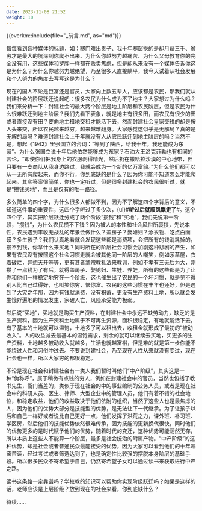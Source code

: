 ```yaml
---
date: 2023-11-08 21:52
weight: 10
---
```


{{everkm::include(file="_前言.md", as="md")}}

每每看到各种媒体的标题，如：寒门难出贵子、我十年寒窗换的是却月薪三千、贫穷才是最大的坑深到你爬不出来、为什么你越努力越痛苦、为什么父母教育你的完全没有用，这些媒体和罗胖一样都在贩卖焦虑，但是却从来没有一个媒体告诉你这是为什么？为什么你越努力越绝望，乃至很多人直接躺平，我今天试着从社会发展和个人努力的角度去写写这是为什么？



现在的国人不论是巨富还是官员，大家向上数五辈人，应该都是农民，那我们就从封建社会的阶层跃迁说起吧：很多农民为什么成为不了地主？大家想过为什么吗？我们来分析一下：封建社会的最大两个阶层是地主阶层和农民阶层，但是农民为什么很难跃迁到地主阶层？我们先看下表象，就是地主有很多田，而农民有很少的田或者直接没有田？要向地主租地交租才能活下去，然而封建社会皇家交税的却是按人头来交，所以农民越来越穷，越来越难翻身。大家感觉这似乎是无解局？真的是无解的局吗？难道封建社会上千年就没有人从农民跃迁到地主阶层的吗？当然不是，想起《1942》里张国立的台词：“等到了陕西，给我十年，我还能成为东家”。为什么张国立说十年后他依然能够成为东家？石油大王洛克菲勒也有相同的言论，“即使你们把我身上的衣服剥得精光，然后扔在撒哈拉沙漠的中心地带，但只要有一支商队从我身边路过，我就会成为一个新的亿万富翁。”为什么他们都可以从一无所有爬起来，而你不行，你到底缺的是什么？因为你可能不知道怎么才能爬起来。其实答案很简单，你也一定听过，但是很多封建社会的农民很听过，就是“攒钱买地”，而且是仅有的唯一路径。



多么简单的四个字，为什么很多人都做不到，因为不了解这四个字背后的意义，不知道这件事的重要性，这四个字听过了多少次，{ul}#**听过后就顺风飘走了**#。这个四个字，其实把阶层跃迁分成了两个阶段“攒钱”和“买地”，我们先说第一阶段，“攒钱”，为什么农民攒不下钱？因为被人的本性和社会风俗所裹挟，先说本性，农民遇到丰收无战乱的年景会做什么？盖房子？娶媳妇？添衣物、吃点白面馍？多生孩子？我们认真地看就会发现这些都是消费项，会把所有的钱消耗掉的，攒不到钱，你拿什么来买地？同时所在的阶层社会习惯会加剧这种悲剧的产生，如果有农民没有按照这个社会习惯走就会被其他同一阶层的人嘲笑，例如茅草屋，衣着破烂，异想天开等等，更有甚者拿宗教礼法来教训，例如不孝有三无后为大，刚攒了一点钱为了有后，就得盖房子、娶媳妇、生娃、养娃，所有的这些都是为了让你和他们一样稳定地穷在一个阶级，这也催生出了农民的一个坏习惯，就是见不得别人比自己过得好，也叫笑你穷，恨你富。农民的这些习惯在丰年也还好，但是遇到了大灾之年那，因为有钱就消费，没有积蓄，更没有生产资料土地，所以就会发生饿殍遍地的情况发生，家破人亡，风险承受能力极弱。



然后说“买地”，买地就是购买生产资料，在封建社会中永远不缺劳动力，缺乏的是生产资料，因为生产资料土地属于不可再生资源，面积很稳定，有地就能活下去，有了基本的土地就可以温饱，土地多了可以租出去，收租金就形成了最初的“被动收入”。人的收益减去最基本的温饱需求，剩余的就可以继续去买地，买更多的生产资料，土地越多被动收入就越多，生活也就越富裕，但是难的就是第一步你能不能绕过人性和习俗冲过去。不要说封建社会，乃至现在人性从来就没有变过，现在社会也一样，所以大家穷的都很稳定。

不论是现在社会和封建社会有一类人我们暂时叫他们“中产阶级”，其实这是一种“伪称呼”，属于稍微有点钱的穷人，例如在封建社会中的官员，当然也包括了教书先生，衙门当差的，类似于现在社会的中的事业编制的公务人员，或者是现在社会中的科研人员、医生、律师、大型企业中的管理人员，他们有着不错的社会地位，和稳定收益，他们的收益取决于他们依附的组织，当然了这些人也是最焦虑的人，因为他们的优势大部分是技能型的优势，是无法让下一代继承。为了让孩子以后和自己一样好或者说比自己更好一点，他们发挥了洪荒之力，课外班、补习班、学区房，然后他们的技能优势依然很难传承，因为技能的更新换代很快，同时他们的优势更多的是时代赋予他们的优势，随着时代的变迁，这种优势可能荡然无存，所以本质上这些人不能算一个阶层，最多是社会统治的附属产物。“中产阶级”的这种优势，却是社会或者普通民众最能接受的优势，因为大家可以看到他们的十年寒窗苦读，经过考试或者筛选达到了，也是确定性比较强的摆脱本身阶层的基础手段。所以很多民众不寄希望于自己，仍然寄希望子女可以通过读书来获取进行中产之路。



读书这条路一定靠谱吗？学校教的知识可以帮助你实现阶级跃迁吗？如果是这样的话，老师应该是上层阶级？放到现在的社会来看，你到底缺什么？

待续……